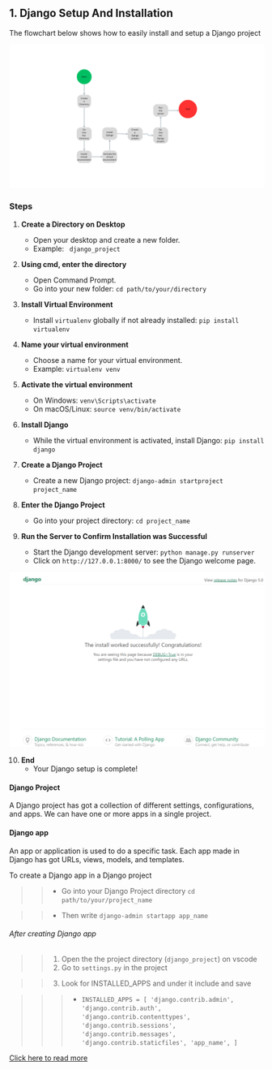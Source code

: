 ## 1. Django Setup And Installation

The flowchart below shows how to easily install and setup a Django project

![flowchart](static/images/django-flowchart.png)

### Steps



1. **Create a Directory on Desktop**
   - Open your desktop and create a new folder.
   - Example: ` django_project`

2. **Using cmd, enter the directory**
   - Open Command Prompt.
   - Go into your new folder: `cd path/to/your/directory`

3. **Install Virtual Environment**
   - Install `virtualenv` globally if not already installed: `pip install virtualenv`
  

4. **Name your virtual environment**
   - Choose a name for your virtual environment.
   - Example: `virtualenv venv`

5. **Activate the virtual environment**
   - On Windows: `venv\Scripts\activate`
   - On macOS/Linux: `source venv/bin/activate`

6. **Install Django**
   - While the virtual environment is activated, install Django: `pip install django`

7. **Create a Django Project**
   - Create a new Django project: `django-admin startproject project_name`

8. **Enter the Django Project**
   - Go into your project directory: `cd project_name`

9. **Run the Server to Confirm Installation was Successful**
   - Start the Django development server: `python manage.py runserver`
   - Click on `http://127.0.0.1:8000/` to see the Django welcome page.

  ![alt text](static/images/django-success.png) 

10. **End**
    - Your Django setup is complete!




#### Django Project 

A Django project has got a collection of different settings, configurations, and apps. We can have one or more apps in a single project.

#### Django app
An app or application is used to do a specific task. Each app made in Django has got URLs, views, models, and templates.


To create a Django app in a Django project
>> * Go into your Django Project directory  `cd path/to/your/project_name`

>> * Then write `django-admin startapp app_name`

###### After creating Django app
>> 1. Open the the project directory (`django_project`) on vscode 
>> 2. Go to `settings.py` in the project

>> 3. Look for INSTALLED_APPS and under it include and save


>>>* ` INSTALLED_APPS = [
    'django.contrib.admin',
    'django.contrib.auth',
    'django.contrib.contenttypes',
    'django.contrib.sessions',
    'django.contrib.messages',
    'django.contrib.staticfiles',
    'app_name',
] `

[Click here to read more](https://www.cloudwithdjango.com/django-understanding-the-concept-of-a-django-app/)






